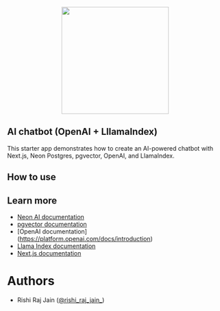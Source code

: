 <p align="center">
  <img width="250px" src="https://user-images.githubusercontent.com/13738772/196940265-9671ea80-5d19-4bb0-ae96-8c1611472991.svg" />
<p align="center">

## AI chatbot (OpenAI + LllamaIndex)

This starter app demonstrates how to create an AI-powered chatbot with Next.js, Neon Postgres, pgvector, OpenAI, and LlamaIndex.

## How to use

## Learn more

- [Neon AI documentation](https://neon.tech/docs/ai/ai-intro)
- [pgvector documentation](https://github.com/pgvector/pgvector)
- [OpenAI documentation] (https://platform.openai.com/docs/introduction)
- [Llama Index documentation](https://llama.meta.com/docs/get-started/)
- [Next.js documentation](https://nextjs.org/docs)

# Authors

- Rishi Raj Jain ([@rishi_raj_jain_](https://twitter.com/rishi_raj_jain_))
